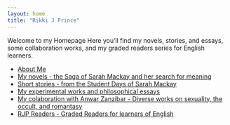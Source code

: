 ```yaml
---
layout: home
title: "Rikki J Prince"
---
```


Welcome to my Homepage
Here you’ll find my novels, stories, and essays, some collaboration works,
and my graded readers series for English learners.

- [About Me](/about/)
- [My novels - the Saga of Sarah Mackay and her search for meaning](/novels/)
- [Short stories - from the Student Days of Sarah Mackay](/stories/)
- [My experimental works and philosophical essays](/experimental/)
- [My colaboration with Anwar Zanzibar - Diverse works on sexuality, the occult,
  and romantasy](/zanzibar/)
- [RJP Readers - Graded Readers for learners of English](/readers/)
